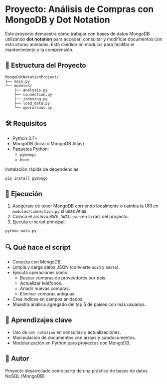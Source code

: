 # Proyecto: Análisis de Compras con MongoDB y Dot Notation

Este proyecto demuestra cómo trabajar con bases de datos MongoDB utilizando **dot notation** para acceder, consultar y modificar documentos con estructuras anidadas. Está dividido en módulos para facilitar el mantenimiento y la comprensión.

## 📁 Estructura del Proyecto

```
MongoDotNotationProject/
├── main.py
└── modules/
    ├── analysis.py
    ├── connection.py
    ├── indexing.py
    ├── load_data.py
    └── operations.py
```

## 🛠️ Requisitos

- Python 3.7+
- MongoDB (local o MongoDB Atlas)
- Paquetes Python:
  - `pymongo`
  - `bson`

Instalación rápida de dependencias:
```bash
pip install pymongo
```

## 🚀 Ejecución

1. Asegúrate de tener MongoDB corriendo localmente o cambia la URI en `modules/connection.py` si usas Atlas.
2. Coloca el archivo `MOCK_DATA.json` en la raíz del proyecto.
3. Ejecuta el script principal:

```bash
python main.py
```

## 🔍 Qué hace el script

- Conecta con MongoDB.
- Limpia y carga datos JSON (convierte `$oid` y `$date`).
- Ejecuta operaciones como:
  - Buscar compras de proveedores por país.
  - Actualizar teléfonos.
  - Añadir nuevas compras.
  - Eliminar compras antiguas.
- Crea índices en campos anidados.
- Muestra análisis agregado del top 5 de países con más usuarios.

## 🧠 Aprendizajes clave

- Uso de `dot notation` en consultas y actualizaciones.
- Manipulación de documentos con arrays y subdocumentos.
- Modularización en Python para proyectos con MongoDB.

## 📄 Autor

Proyecto desarrollado como parte de una práctica de bases de datos NoSQL (MongoDB).
